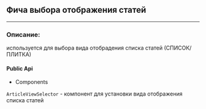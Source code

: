 ## Фича выбора отображения статей

_____

### Описание: 
используется для выбора вида отобрадения списка статей (СПИСОК/ПЛИТКА)


#### Public Api 

- Components

 `ArticleViewSelector` - компонент для установки вида отображения списка статей
